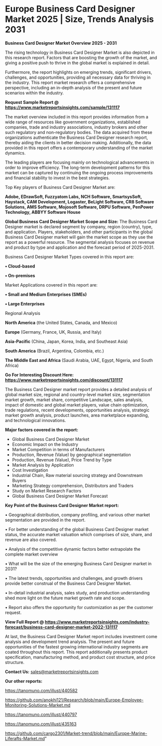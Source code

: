  # Europe Business Card Designer Market 2025 | Size, Trends Analysis 2031

<Strong> Business Card Designer Market Overview 2025 - 2031</strong>

The rising technology in Business Card Designer Market is also depicted in this research report. Factors that are boosting the growth of the market, and giving a positive push to thrive in the global market is explained in detail.

Furthermore, the report highlights on emerging trends, significant drivers, challenges, and opportunities, providing all necessary data for thriving in the industry. This report market research offers a comprehensive perspective, including an in-depth analysis of the present and future scenarios within the industry.

<strong>Request Sample Report @ <a href=https://www.marketreportsinsights.com/sample/131117>https://www.marketreportsinsights.com/sample/131117</a></strong>

The market overview included in this report provides information from a wide range of resources like government organizations, established companies, trade and industry associations, industry brokers and other such regulatory and non-regulatory bodies. The data acquired from these organizations authenticate the Business Card Designer research report, thereby aiding the clients in better decision making. Additionally, the data provided in this report offers a contemporary understanding of the market dynamics.

The leading players are focusing mainly on technological advancements in order to improve efficiency. The long-term development patterns for this market can be captured by continuing the ongoing process improvements and financial stability to invest in the best strategies.

Top Key players of Business Card Designer Market are:

<strong>Adobe, EDrawSoft, Fuzzyatom Labs, NCH Software, SmartsysSoft, Haystack, CAM Development, Logaster, BeLight Software, CR8 Software Solutions, AMS Software, Mojosoft Software, DRPU Software, PenPower Technology, ABBYY Software House</strong>

<strong><b>Global Business Card Designer Market Scope and Size:</b></strong>
The Business Card Designer market is declared segment by company, region (country), type, and application. Players, stakeholders, and other participants in the global Business Card Designer market will gain the market scope as they use the report as a powerful resource. The segmental analysis focuses on revenue and product by type and application and the forecast period of 2025-2031.

Business Card Designer Market Types covered in this report are:

<strong>• Cloud-based

• On-premises</strong>

Market Applications covered in this report are:

<strong>• Small and Medium Enterprises (SMEs)

• Large Enterprises</strong> 

Regional Analysis

<strong>North America</strong> (the United States, Canada, and Mexico)

<strong>Europe</strong> (Germany, France, UK, Russia, and Italy)

<strong>Asia-Pacific</strong> (China, Japan, Korea, India, and Southeast Asia)

<strong>South America</strong> (Brazil, Argentina, Colombia, etc.)

<strong>The Middle East and Africa</strong> (Saudi Arabia, UAE, Egypt, Nigeria, and South Africa)

<strong>Go For Interesting Discount Here: <a href=https://www.marketreportsinsights.com/discount/131117>https://www.marketreportsinsights.com/discount/131117</a></strong>

The Business Card Designer market report provides a detailed analysis of global market size, regional and country-level market size, segmentation market growth, market share, competitive Landscape, sales analysis, impact of domestic and global market players, value chain optimization, trade regulations, recent developments, opportunities analysis, strategic market growth analysis, product launches, area marketplace expanding, and technological innovations.

<strong><b>Major factors covered in the report:</b></strong>
<ul>
  <li>Global Business Card Designer Market </li>
  <li>Economic Impact on the Industry</li>
  <li>Market Competition in terms of Manufacturers</li>
  <li>Production, Revenue (Value) by geographical segmentation</li>
  <li>Production, Revenue (Value), Price Trend by Type</li>
  <li>Market Analysis by Application</li>
  <li>Cost Investigation</li>
  <li>Industrial Chain, Raw material sourcing strategy and Downstream Buyers</li>
  <li>Marketing Strategy comprehension, Distributors and Traders</li>
  <li>Study on Market Research Factors</li>
  <li>Global Business Card Designer Market Forecast</li>
</ul>

<strong><b>Key Point of the Business Card Designer Market report:</b></strong>

• Geographical distribution, company profiling, and various other market segmentation are provided in the report.

• For better understanding of the global Business Card Designer market status, the accurate market valuation which comprises of size, share, and revenue are also covered.

• Analysis of the competitive dynamic factors better extrapolate the complete market overview

• What will be the size of the emerging Business Card Designer market in 2031?

• The latest trends, opportunities and challenges, and growth drivers provide better construal of the Business Card Designer Market.

• In-detail industrial analysis, sales study, and production understanding shed more light on the future market growth rate and scope.

• Report also offers the opportunity for customization as per the customer request.

<strong><b>View Full Report @ <a href=https://www.marketreportsinsights.com/industry-forecast/business-card-designer-market-2022-131117>https://www.marketreportsinsights.com/industry-forecast/business-card-designer-market-2022-131117</a></b></strong>


At last, the Business Card Designer Market report includes investment come analysis and development trend analysis. The present and future opportunities of the fastest growing international industry segments are coated throughout this report. This report additionally presents product specification, manufacturing method, and product cost structure, and price structure.

<strong>Contact Us:</strong>
sales@marketreportsinsights.com

<strong>Our other reports:</strong>

<a href=https://tanomuno.com/illust/440582>https://tanomuno.com/illust/440582</a>

<a href=https://github.com/anokhi121/Research/blob/main/Europe-Employee-Monitoring-Solutions-Market.md>https://github.com/anokhi121/Research/blob/main/Europe-Employee-Monitoring-Solutions-Market.md</a>

<a href=https://tanomuno.com/illust/440797>https://tanomuno.com/illust/440797</a>

<a href=https://tanomuno.com/illust/435163>https://tanomuno.com/illust/435163</a>

<a href=https://github.com/cargo2301/Market-trend/blob/main/Europe-Marine-Liferafts-Market.md>https://github.com/cargo2301/Market-trend/blob/main/Europe-Marine-Liferafts-Market.md</a>"
